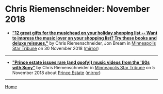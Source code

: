 # Chris Riemenschneider: November 2018

 - [**"12 great gifts for the musichead on your holiday shopping list -- Want to impress the music lover on your shopping list? Try these books and deluxe reissues."**](http://www.startribune.com/12-great-gifts-for-the-musichead-on-your-holiday-shopping-list/501582472/) by Chris Riemenschneider, Jon Bream in [Minneapolis Star Tribune](http://www.startribune.com/) on 30 November 2018 ([mirror](https://web.archive.org/web/*/http://www.startribune.com/12-great-gifts-for-the-musichead-on-your-holiday-shopping-list/501582472/))

----

 - [**"Prince estate issues rare (and goofy!) music videos from the '90s with Sony"**](http://www.startribune.com/prince-estate-issues-rare-and-goofy-music-videos-from-the-90s-with-sony/499690051/) by Chris Riemenschneider in [Minneapolis Star Tribune](http://www.startribune.com/) on 5 November 2018 about [Prince Estate](https://bjmdotnet.github.io/pr1nc3/topics/prince-estate/) ([mirror](https://web.archive.org/web/*/http://www.startribune.com/prince-estate-issues-rare-and-goofy-music-videos-from-the-90s-with-sony/499690051/))

----

[Home](./)
